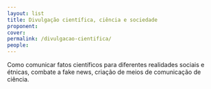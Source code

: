 ```yaml
---
layout: list
title: Divulgação científica, ciência e sociedade
proponent: 
cover: 
permalink: /divulgacao-cientifica/
people:
---
```


Como comunicar fatos científicos para diferentes realidades sociais e étnicas, combate a fake news, criação de meios de comunicação de ciência.
